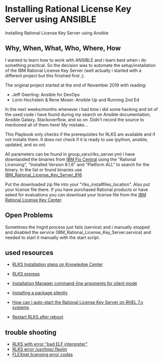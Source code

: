 # Installing Rational License Key Server using ANSIBLE

Installing Rational License Key Server using Ansible

## Why, When, What, Who, Where, How

I wanted to learn how to work with ANSIBLE and i learn best when i do something practical. So the decision was to automate the setup/installation of the IBM Rational License Key Server (well actually i started with a different project but this finished first ;).

The original project started at the end of November 2019 with reading:

- Jeff Geerling: Ansible for DevOps
- Lorin Hochstein & Rene Moser: Ansible Up and Running 2nd Ed

In the next weeks/months whenever i had time i did some hacking and lot of the used code i have found during my search on Ansible documentation, Ansible Galaxy, Stackoverflow, and so on. Didn't record the source to mentioned all of them here! My mistake...

This Playbook only checks if the prerequisites for RLKS are available and if not installs them. It does not check if it is ready to use (python, ansible, updated, and so on)

All parameters can be found in group_vars/rlks_server.yml
I have downlaoded the binaries from [IBM Fix Central](https://www.ibm.com/support/fixcentral) using the "Rational Licensing", "Installed Version 8.1.6" and "Platform ALL" to search for the binary. 
In the list or found binaries use [IBM_Rational_License_Key_Server_816](https://www.ibm.com/support/fixcentral/swg/doSelectFixes?options.selectedFixes=IBM_Rational_License_Key_Server_816&continue=1)

Put the downloaded zip file into your "rlks_installfiles_location". Also put your license file there.
If you have purchased Rational products or have asked for evaluations you can download your license file from the [IBM Rational License Key Center](https://licensing.subscribenet.com/control/ibmr/login).

## Open Problems

Sometimes the lmgrd process just fails (service) and i manually stopped and disabled the service (IBM_Rational_License_Key_Server.service) and needed to start it manually with the start script.

## used resources

* [RLKS Installation steps on Knowledge Center](https://www.ibm.com/support/knowledgecenter/SSSTWP_8.1.6/com.ibm.rational.license.doc/topics/c_node_installing.html)
* [RLKS prereqs](https://www.ibm.com/support/knowledgecenter/SSSTWP_8.1.6/com.ibm.rational.license.doc/topics/t_before_install_lic_server_unix.html)

* [Installation Manager command-line arguments for silent mode](https://www.ibm.com/support/knowledgecenter/SSDV2W_1.8.0/com.ibm.silentinstall12.doc/topics/r_silent_inst_cmd_arg.html)
* [Installing a package silently](https://www.ibm.com/support/knowledgecenter/SSDV2W_1.8.5/com.ibm.silentinstall12.doc/topics/t_silent_response_file_install.html)

* [How can I auto-start the Rational License Key Server on RHEL 7.x systems](https://www.ibm.com/support/pages/how-can-i-auto-start-rational-license-key-server-rhel-7x-systems)
* [Restart RLKS after reboot](https://www.ibm.com/support/knowledgecenter/SSSTWP_8.1.6/com.ibm.rational.license.doc/topics/r_restart_lic_server_unix.html)

## trouble shooting

* [RLKS with error "bad ELF interpreter"](https://www.ibm.com/support/pages/installing-rational-license-key-server-red-hat-enterprise-linux-results-bad-elf-interpreter-error)
* [RLKS error /usr/tmp/.flexlm](https://software.intel.com/en-us/articles/cant-make-directory-usrtmpflexlm)
* [FLEXnet licensing error codes](https://media.3ds.com/support/simulia/public/flexlm108/EndUser/chap13.htm)
